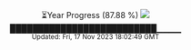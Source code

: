 <p align="center">
⏳Year Progress (87.88 %) <img src="https://file5s.ratemyserver.net/mobs/1062.gif"><br>
██████████████████████████▁▁▁▁ <br>
<sub>Updated: Fri, 17 Nov 2023 18:02:49 GMT</sub>
</p>

